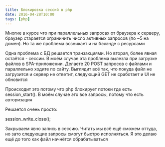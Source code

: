 ```yaml
---
title: Блокировка сессий в php
date: 2016-04-28T10:00
tags: [php]
---
```


Многие в курсе что при параллельных запросах от браузера к серверу, браузер старается ограничить число активных запросов (по ~5 на домен). Но та же проблема возникает и на бэкэнде с ресурсами

Одна проблема с БД решается транзакциями. Но вторая, более явная остаётся - сессии. В моём случае эта проблема вылезла при загрузке файлов в SPA-приложении. Делаете 20 POST запросов с файлами и параллельно ходите по сайту. Выглядит всё так, что покуда файл не загрузится и сервер не ответит, следующий GET не сработает и UI не обновится

Происходит это потому что php блокирует потоки где есть session_start(). В моём случае это все запросы, потому что есть авторизация

Решается очень просто:

session_write_close();

Закрываем явно запись в сессию. Читать мы всё ещё сможем оттуда, но зато следующие запросы смогут быстро исполняться. Я это делаю ещё до того как файл начнётся обрабатываться